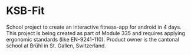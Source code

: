 # KSB-Fit
School project to create an interactive fitness-app for android in 4 days.
This project is being created as part of Module 335 and requires applying ergonomic standards (like EN-9241-110).
Product owner is the cantonal school at Brühl in St. Gallen, Switzerland.
